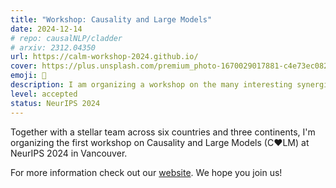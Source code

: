 ```yaml
---
title: "Workshop: Causality and Large Models"
date: 2024-12-14
# repo: causalNLP/cladder
# arxiv: 2312.04350
url: https://calm-workshop-2024.github.io/
cover: https://plus.unsplash.com/premium_photo-1670029017881-c4e73ec0827c?ixlib=rb-4.0.3&ixid=M3wxMjA3fDB8MHxwaG90by1wYWdlfHx8fGVufDB8fHx8fA%3D%3D&auto=format&fit=crop&w=1440&q=80
emoji: 💖
description: I am organizing a workshop on the many interesting synergies between causality and large models
level: accepted
status: NeurIPS 2024
---
```


Together with a stellar team across six countries and three continents, I'm organizing the first workshop on Causality and Large Models (C♥️LM) at NeurIPS 2024 in Vancouver.

For more information check out our [website](https://calm-workshop-2024.github.io/). We hope you join us!

